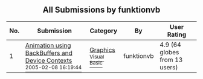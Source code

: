 ﻿<div align="center">

## All Submissions by funktionvb

</div>

No.  | Submission | Category | By   | User Rating
---- | ---------- | -------- | ---- | -----------
1 | [Animation using BackBuffers and Device Contexts<br /><sup>2005-02-08 16:19:44</sup>](https://github.com/Planet-Source-Code/funktionvb-animation-using-backbuffers-and-device-contexts__1-58796) | [Graphics<br /><sup>Visual Basic</sup>](../ByCategory/graphics__1-46.md) | funktionvb | 4.9 (64 globes from 13 users)
